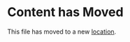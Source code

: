 # Content has Moved

This file has moved to a new [location](../../documentation/scenarios/nuget-credentials.md).
